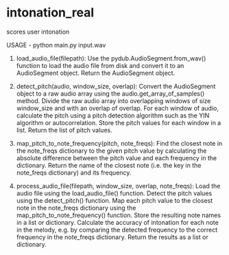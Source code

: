 # intonation_real
scores user intonation

USAGE - python main.py input.wav




1.   load_audio_file(filepath):
        Use the pydub.AudioSegment.from_wav() function to load the audio file from disk and convert it to an AudioSegment object.
        Return the AudioSegment object.

2.   detect_pitch(audio, window_size, overlap):
        Convert the AudioSegment object to a raw audio array using the audio.get_array_of_samples() method.
        Divide the raw audio array into overlapping windows of size window_size and with an overlap of overlap.
        For each window of audio, calculate the pitch using a pitch detection algorithm such as the YIN algorithm or autocorrelation.
        Store the pitch values for each window in a list.
        Return the list of pitch values.

3.   map_pitch_to_note_frequency(pitch, note_freqs):
        Find the closest note in the note_freqs dictionary to the given pitch value by calculating the absolute difference between the pitch value and each frequency in the dictionary.
        Return the name of the closest note (i.e. the key in the note_freqs dictionary) and its frequency.

4.   process_audio_file(filepath, window_size, overlap, note_freqs):
        Load the audio file using the load_audio_file() function.
        Detect the pitch values using the detect_pitch() function.
        Map each pitch value to the closest note in the note_freqs dictionary using the map_pitch_to_note_frequency() function.
        Store the resulting note names in a list or dictionary.
        Calculate the accuracy of intonation for each note in the melody, e.g. by comparing the detected frequency to the correct frequency in the note_freqs dictionary.
        Return the results as a list or dictionary.